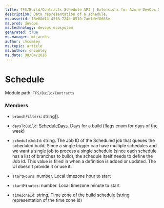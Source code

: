 ```yaml
---
title: TFS/Build/Contracts Schedule API | Extensions for Azure DevOps Services
description: Data representation of a schedule.
ms.assetid: f8e08d14-45f8-724e-0510-7aefdef8663e
ms.prod: devops
ms.technology: devops-ecosystem
generated: true
ms.manager: mijacobs
author: chcomley
ms.topic: article
ms.author: chcomley
ms.date: 08/04/2016
---
```


# Schedule

Module path: `TFS/Build/Contracts`


### Members

* `branchFilters`: string[]. 

* `daysToBuild`: [ScheduleDays](./ScheduleDays.md). Days for a build (flags enum for days of the week)

* `scheduleJobId`: string. The Job ID of the Scheduled job that queues the scheduled build. Since a single trigger can have multiple schedules and we want a single job to process a single schedule (since each schedule has a list of branches to build), the schedule itself needs to define the Job Id. This value is filled in when a definition is added or updated.  The UI doesn't provide it or use it.

* `startHours`: number. Local timezone hour to start

* `startMinutes`: number. Local timezone minute to start

* `timeZoneId`: string. Time zone of the build schedule (string representation of the time zone id)

